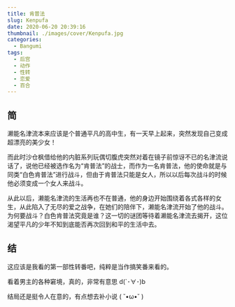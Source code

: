 ```yaml
---
title: 肯普法
slug: Kenpufa
date: 2020-06-20 20:39:16
thumbnail: ./images/cover/Kenpufa.jpg
categories:
  - Bangumi
tags:
  - 后宫
  - 动作
  - 性转
  - 恋爱
  - 百合
---
```


## 简

濑能名津流本来应该是个普通平凡的高中生，有一天早上起来，突然发现自己变成超漂亮的美少女！

而此时沙仓枫借给他的内脏系列玩偶切腹虎突然对着在镜子前惊讶不已的名津流说话了，说他已经被选作名为“肯普法”的战士，而作为一名肯普法，他的使命就是与同类“白色肯普法”进行战斗，但由于肯普法只能是女人，所以以后每次战斗的时候他必须变成一个女人来战斗。

从此以后，濑能名津流的生活再也不在普通，他的身边开始围绕着各式各样的女生，从此陷入了无尽的爱之战争，在她们的陪伴下，濑能名津流开始了他的战斗。为何要战斗？白色肯普法究竟是谁？这一切的谜团等待着濑能名津流去揭开，这位渴望平凡的少年不知到底能否再次回到和平的生活中去。

## 结

这应该是我看的第一部性转番吧，纯粹是当作搞笑番来看的。

看着男主的各种窘境，真的，非常有意思 d(\`･∀･)b

结局还是挺令人在意的，有点想去补小说 ( ˘•ω•˘ )
